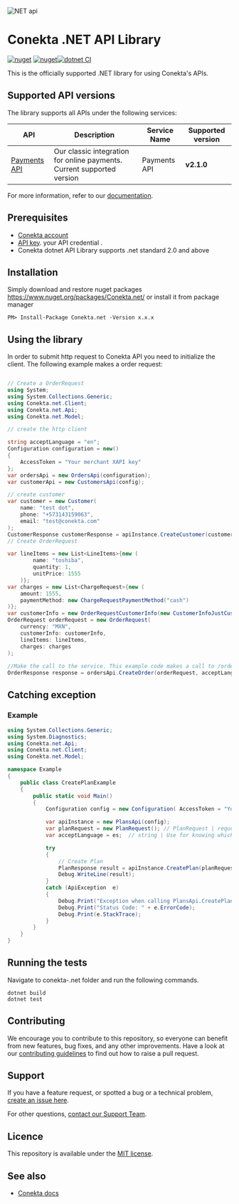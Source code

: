 ![NET api](https://github.com/conekta/conekta-.net/blob/master/readme_cover.png?raw=true)
# Conekta .NET API Library
[![nuget](https://img.shields.io/nuget/v/Conekta.net.svg)](https://www.nuget.org/packages/Conekta.net/) [![nuget](https://img.shields.io/nuget/dt/Conekta.net.svg)](https://www.nuget.org/packages/Conekta.net/)[![dotnet CI](https://github.com/conekta/conekta-.net/actions/workflows/dotnet.yml/badge.svg)](https://github.com/conekta/conekta-.net/actions/workflows/dotnet.yml) 

This is the officially supported .NET library for using Conekta's APIs.
## Supported API versions
The library supports all APIs under the following services:

| API                                                                                         | Description | Service Name | Supported version |
|---------------------------------------------------------------------------------------------| ----------- |-------|-------------------|
| [Payments API](https://developers.conekta.com/reference)                  | Our classic integration for online payments. Current supported version | Payments API | **v2.1.0**        |

For more information, refer to our [documentation](https://developers.conekta.com/docs).

## Prerequisites
- [Conekta account](https://panel.conekta.com/)
- [API key](https://developers.conekta.com/docs/como-obtener-tus-api-keys).  your API credential .
- Conekta dotnet API Library supports .net standard 2.0 and above

## Installation
Simply download and restore nuget packages https://www.nuget.org/packages/Conekta.net/
or install it from package manager
```
PM> Install-Package Conekta.net -Version x.x.x
```
## Using the library

In order to submit http request to Conekta API you need to initialize the client. The following example makes a order request:
```c#

// Create a OrderRequest
using System;
using System.Collections.Generic;
using Conekta.net.Client;
using Conekta.net.Api;
using Conekta.net.Model;

// create the http client

string acceptLanguage = "en";
Configuration configuration = new()
{
    AccessToken = "Your merchant XAPI key"
};
var ordersApi = new OrdersApi(configuration);
var customerApi = new CustomersApi(config);

// create customer
var customer = new Customer(
    name: "test dot",
    phone: "+573143159063",
    email: "test@conekta.com"
);
CustomerResponse customerResponse = apiInstance.CreateCustomer(customer);
// Create OrderRequest

var lineItems = new List<LineItems>{new (
        name: "toshiba",
        quantity: 1,
        unitPrice: 1555
    )};
var charges = new List<ChargeRequest>{new (
    amount: 1555,
    paymentMethod: new ChargeRequestPaymentMethod("cash")
)};
var customerInfo = new OrderRequestCustomerInfo(new CustomerInfoJustCustomerId(customerResponse.Id));
OrderRequest orderRequest = new OrderRequest(
    currency: "MXN",
    customerInfo: customerInfo,
    lineItems: lineItems,
    charges: charges
);
            
//Make the call to the service. This example code makes a call to /orders
OrderResponse response = ordersApi.CreateOrder(orderRequest, acceptLanguage);
```

## Catching exception

### Example
```csharp
using System.Collections.Generic;
using System.Diagnostics;
using Conekta.net.Api;
using Conekta.net.Client;
using Conekta.net.Model;

namespace Example
{
    public class CreatePlanExample
    {
        public static void Main()
        {
            Configuration config = new Configuration( AccessToken = "Your merchant XAPI key");

            var apiInstance = new PlansApi(config);
            var planRequest = new PlanRequest(); // PlanRequest | requested field for plan
            var acceptLanguage = es;  // string | Use for knowing which language to use (optional)  (default to es)

            try
            {
                // Create Plan
                PlanResponse result = apiInstance.CreatePlan(planRequest, acceptLanguage);
                Debug.WriteLine(result);
            }
            catch (ApiException  e)
            {
                Debug.Print("Exception when calling PlansApi.CreatePlan: " + e.Message);
                Debug.Print("Status Code: " + e.ErrorCode);
                Debug.Print(e.StackTrace);
            }
        }
    }
}
```

## Running the tests
Navigate to conekta-.net folder and run the following commands.
```
dotnet build
dotnet test
```

## Contributing
We encourage you to contribute to this repository, so everyone can benefit from new features, bug fixes, and any other improvements.
Have a look at our [contributing guidelines](https://github.com/conekta/conekta-.net/blob/main/CONTRIBUTING.md) to find out how to raise a pull request.

## Support
If you have a feature request, or spotted a bug or a technical problem, [create an issue here](https://github.com/conekta/conekta-.net/issues/choose).

For other questions, [contact our Support Team](https://developers.conekta.com/discuss).

## Licence
This repository is available under the [MIT license](https://github.com/conekta/conekta-.net/blob/master/LICENSE).

## See also
* [Conekta docs](https://developers.conekta.com/docs)
